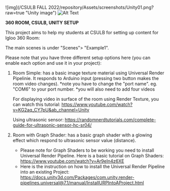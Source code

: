 
![img](/CSULB FALL 2022/repository/Assets/screenshots/Unity01.png?raw=true "Unity image")
![Alt Text](assets/Unity01.png)

**360 ROOM, CSULB, UNITY SETUP**

This project aims to help my students at CSULB for setting up content for Igloo 360 Room:

The main scenes is under "Scenes"> "Example1". 

Please note that you have three different setup options here (you can enable each option and use it in your project):

1. Room Simple:
    has a basic image texture material using Universal Render Pipelinie.
    It responds to Arduino input (pressing two button makes the room video changes). 
    *note you have to change the "port name". eg. "COM6" to your port number.
    *you will also need to add four videos 

    For displaying video in surface of the room using Render Texture, you can watch this tutorial: https://www.youtube.com/watch?v=KG2aq_CY7pU&ab_channel=Unity

    Using ultrasonic sensor: https://randomnerdtutorials.com/complete-guide-for-ultrasonic-sensor-hc-sr04/

2. Room with Graph Shader: 
    has a basic graph shader with a glowing effect which respond to ultrasonic sensor value (distance). 
    * Please note for Graph Shaders to be working you need to install Universal Render Pipeline. Here is a basic tutorial on Graph Shaders: https://www.youtube.com/watch?v=Ar9eIn4z6XE
    * Here is the instruction on how to install the Universal Render Pipeline into an existing Project: https://docs.unity3d.com/Packages/com.unity.render-pipelines.universal@7.1/manual/InstallURPIntoAProject.html

